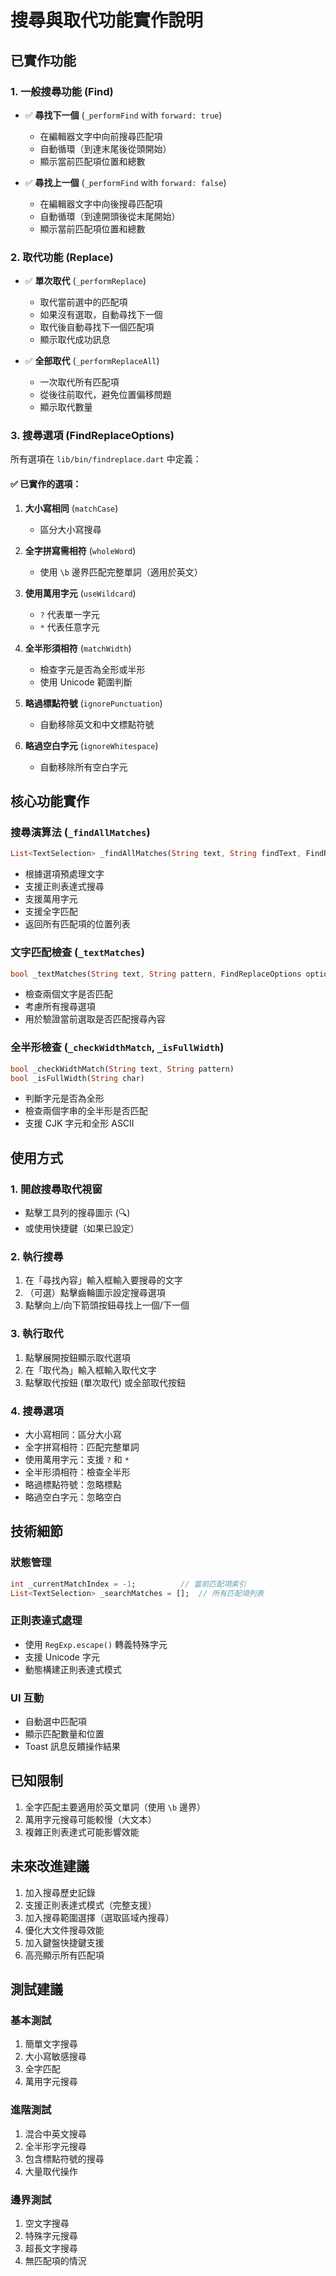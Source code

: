# 搜尋與取代功能實作說明

## 已實作功能

### 1. 一般搜尋功能 (Find)
- ✅ **尋找下一個** (`_performFind` with `forward: true`)
  - 在編輯器文字中向前搜尋匹配項
  - 自動循環（到達末尾後從頭開始）
  - 顯示當前匹配項位置和總數
  
- ✅ **尋找上一個** (`_performFind` with `forward: false`)
  - 在編輯器文字中向後搜尋匹配項
  - 自動循環（到達開頭後從末尾開始）
  - 顯示當前匹配項位置和總數

### 2. 取代功能 (Replace)
- ✅ **單次取代** (`_performReplace`)
  - 取代當前選中的匹配項
  - 如果沒有選取，自動尋找下一個
  - 取代後自動尋找下一個匹配項
  - 顯示取代成功訊息

- ✅ **全部取代** (`_performReplaceAll`)
  - 一次取代所有匹配項
  - 從後往前取代，避免位置偏移問題
  - 顯示取代數量

### 3. 搜尋選項 (FindReplaceOptions)
所有選項在 `lib/bin/findreplace.dart` 中定義：

#### ✅ 已實作的選項：
1. **大小寫相同** (`matchCase`)
   - 區分大小寫搜尋
   
2. **全字拼寫需相符** (`wholeWord`)
   - 使用 `\b` 邊界匹配完整單詞（適用於英文）
   
3. **使用萬用字元** (`useWildcard`)
   - `?` 代表單一字元
   - `*` 代表任意字元
   
4. **全半形須相符** (`matchWidth`)
   - 檢查字元是否為全形或半形
   - 使用 Unicode 範圍判斷
   
5. **略過標點符號** (`ignorePunctuation`)
   - 自動移除英文和中文標點符號
   
6. **略過空白字元** (`ignoreWhitespace`)
   - 自動移除所有空白字元

## 核心功能實作

### 搜尋演算法 (`_findAllMatches`)
```dart
List<TextSelection> _findAllMatches(String text, String findText, FindReplaceOptions options)
```
- 根據選項預處理文字
- 支援正則表達式搜尋
- 支援萬用字元
- 支援全字匹配
- 返回所有匹配項的位置列表

### 文字匹配檢查 (`_textMatches`)
```dart
bool _textMatches(String text, String pattern, FindReplaceOptions options)
```
- 檢查兩個文字是否匹配
- 考慮所有搜尋選項
- 用於驗證當前選取是否匹配搜尋內容

### 全半形檢查 (`_checkWidthMatch`, `_isFullWidth`)
```dart
bool _checkWidthMatch(String text, String pattern)
bool _isFullWidth(String char)
```
- 判斷字元是否為全形
- 檢查兩個字串的全半形是否匹配
- 支援 CJK 字元和全形 ASCII

## 使用方式

### 1. 開啟搜尋取代視窗
- 點擊工具列的搜尋圖示 (🔍)
- 或使用快捷鍵（如果已設定）

### 2. 執行搜尋
1. 在「尋找內容」輸入框輸入要搜尋的文字
2. （可選）點擊齒輪圖示設定搜尋選項
3. 點擊向上/向下箭頭按鈕尋找上一個/下一個

### 3. 執行取代
1. 點擊展開按鈕顯示取代選項
2. 在「取代為」輸入框輸入取代文字
3. 點擊取代按鈕 (單次取代) 或全部取代按鈕

### 4. 搜尋選項
- 大小寫相同：區分大小寫
- 全字拼寫相符：匹配完整單詞
- 使用萬用字元：支援 `?` 和 `*`
- 全半形須相符：檢查全半形
- 略過標點符號：忽略標點
- 略過空白字元：忽略空白

## 技術細節

### 狀態管理
```dart
int _currentMatchIndex = -1;          // 當前匹配項索引
List<TextSelection> _searchMatches = [];  // 所有匹配項列表
```

### 正則表達式處理
- 使用 `RegExp.escape()` 轉義特殊字元
- 支援 Unicode 字元
- 動態構建正則表達式模式

### UI 互動
- 自動選中匹配項
- 顯示匹配數量和位置
- Toast 訊息反饋操作結果

## 已知限制
1. 全字匹配主要適用於英文單詞（使用 `\b` 邊界）
2. 萬用字元搜尋可能較慢（大文本）
3. 複雜正則表達式可能影響效能

## 未來改進建議
1. 加入搜尋歷史記錄
2. 支援正則表達式模式（完整支援）
3. 加入搜尋範圍選擇（選取區域內搜尋）
4. 優化大文件搜尋效能
5. 加入鍵盤快捷鍵支援
6. 高亮顯示所有匹配項

## 測試建議

### 基本測試
1. 簡單文字搜尋
2. 大小寫敏感搜尋
3. 全字匹配
4. 萬用字元搜尋

### 進階測試
1. 混合中英文搜尋
2. 全半形字元搜尋
3. 包含標點符號的搜尋
4. 大量取代操作

### 邊界測試
1. 空文字搜尋
2. 特殊字元搜尋
3. 超長文字搜尋
4. 無匹配項的情況
